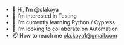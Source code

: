 - 👋 Hi, I’m @olakoya
- 👀 I’m interested in Testing
- 🌱 I’m currently learning Python / Cypress
- 💞️ I’m looking to collaborate on Automation
- 📫 How to reach me ola.koya1@gmail.com

<!---
olakoya/olakoya is a ✨ special ✨ repository because its `README.md` (this file) appears on your GitHub profile.
You can click the Preview link to take a look at your changes.
--->
